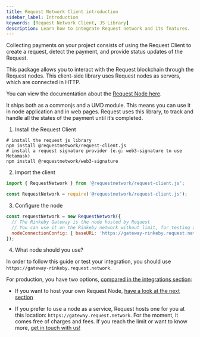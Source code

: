 ```yaml
---
title: Request Network Client introduction
sidebar_label: Introduction
keywords: [Request Network Client, JS Library]
description: Learn how to integrate Request network and its features.
---
```


Collecting payments on your project consists of using the Request Client to create a request, detect the payment, and provide status updates of the Request.

This package allows you to interact with the Request blockchain through the Request nodes. This client-side library uses Request nodes as servers, which are connected in HTTP.

You can view the documentation about the [Request Node here](../6-hosting-a-node/0-intro.md).

It ships both as a commonjs and a UMD module. This means you can use it in node application and in web pages.
Request uses this library, to track and handle all the states of the payment until it’s completed.

1. Install the Request Client

```shell
# install the request js library
npm install @requestnetwork/request-client.js
# install a request signature provider (e.g: web3-signature to use Metamask)
npm install @requestnetwork/web3-signature
```

2. Import the client

```jsx
import { RequestNetwork } from '@requestnetwork/request-client.js';

const RequestNetwork = require('@requestnetwork/request-client.js');
```

3. Configure the node

```jsx
const requestNetwork = new RequestNetwork({
  // The Rinkeby Gateway is the node hosted by Request
  // You can use it on the Rinkeby network without limit, for testing and discovery of the library
  nodeConnectionConfig: { baseURL: 'https://gateway-rinkeby.request.network/' },
});
```

4. What node should you use?

In order to follow this guide or test your integration, you should use `https://gateway-rinkeby.request.network`.

For production, you have two options, [compared in the integrations section](/integration-options):

- If you want to host your own Request Node, [have a look at the next section](../6-hosting-a-node/0-intro.md)

- If you prefer to use a node as a service, Request hosts one for you at this location: `https://gateway.request.network`. For the moment, it comes free of charges and fees. If you reach the limit or want to know more, [get in touch with us!](https://request.network/discord)
